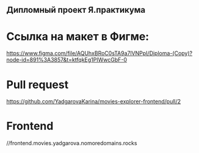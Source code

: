 ## Дипломный проект Я.практикума

# Ссылка на макет в Фигме: 
https://www.figma.com/file/AQUhxBRoC0sTA9a7lVNPpI/Diploma-(Copy)?node-id=891%3A3857&t=ktfqkEg1PIWwcGbF-0

# Pull request
https://github.com/YadgarovaKarina/movies-explorer-frontend/pull/2

# Frontend
//frontend.movies.yadgarova.nomoredomains.rocks